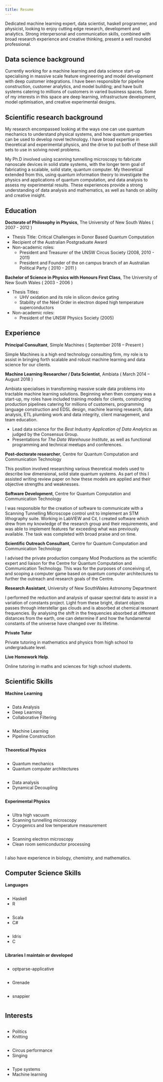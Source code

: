 ```yaml
---
title: Resume
---
```


Dedicated machine learning expert, data scientist, haskell programmer,
and physicist, looking to enjoy cutting edge research, development
and analytics. Strong interpersonal and communication skills,
combined with broad research experience and creative thinking,
present a well rounded professional.

Data science background
-----------------------

Currently working for a machine learning and data science start-up
specialising in massive scale feature engineering and model development
with deep customer integrations. I have been responsible for pipeline
construction, customer analytics, and model building; and have built
systems catering to millions of customers in varied business spaces.
Some of my interests in this space are deep learning, infrastructure
development, model optimisation, and creative experimental designs.

Scientific research background
------------------------------

My research encompassed looking at the ways one can use quantum
mechanics to understand physical systems, and how quantum properties
can be used to develop novel technology. I have broad expertise in
theoretical and experimental physics, and the drive to put both of
these skill sets to use in solving novel problems.

My Ph.D involved using scanning tunnelling microscopy to fabricate
nanoscale devices in solid state systems, with the longer term goal
of fabricating a scalable, solid state, quantum computer. My
theoretical extended from this, using quantum information theory
to investigate the physics and applications of quantum computation,
and data analysis to assess my experimental results.  These experiences
provide a strong understanding of data analysis and mathematics,
as well as hands on ability and creative insight.

Education
---------

**Doctorate of Philosophy in Physics**, The University of New South Wales ( 2007 - 2012 )

- Thesis Title: Critical Challenges in Donor Based Quantum Computation
- Recipient of the Australian Postgraduate Award
- Non-academic roles:
    - President and Treasurer of the UNSW Circus Society (2008, 2010 - 2011)
    - President and Founder of the on campus branch of an Australian Political Party ( 2010 - 2011 )


**Bachelor of Science in Physics with Honours First Class**, The University of New South Wales ( 2003 - 2006 )

- Thesis Titles:
    - UHV oxidation and its role in silicon device gating
    - Stability of the Néel Order in electron doped high temperature superconductors
- Non-academic roles:
    - President of the UNSW Physics Society (2005)

Experience
----------

**Principal Consultant**, Simple Machines ( September 2018 – Present )

Simple Machines is a high end technology consulting firm, my role is
to assist in bringing forth scalable and robust machine learning and
data science for our clients.

**Machine Learning Researcher / Data Scientist**, Ambiata ( March 2014 – August 2018 )

Ambiata specialises in transforming massive scale data problems into
tractable machine learning solutions. Beginning when then company was
a start-up, my roles have included training models for clients,
constructing production pipelines catering for millions of customers,
programming language construction and EDSL design, machine learning
research, data analysis, ETL plumbing work and data integrity, client
management, and team education.

- Lead data science for the *Best Industry Application of Data Analytics*
  as judged by the Consensus Group.
- Presentations for *The Data Warehouse Institute*, as well as functional
  programming and technical meetups and conferences.


**Post-doctorate researcher**, Centre for Quantum Computation and Communication Technology

This position involved researching various theoretical models used to
describe low dimensional, solid state quantum systems. As part of this
I assisted writing review paper on how these models are applied and
their objective strengths and weaknesses.

**Software Development**, Centre for Quantum Computation and Communication Technology

I was responsible for the creation of software to communicate with a
Scanning Tunnelling Microscope control unit to implement an STM lithography
suite. Working in LabVIEW and C♯, I created software which drew from
my knowledge of the research group and their requirements, and was able
to implement features far exceeding what was previously available. The
task was completed with broad praise and on time.

**Scientific Outreach Consultant**, Centre for Quantum Computation and Communication Technology

I advised the private production company Mod Productions as the scientific
expert and liaison for the Centre for Quantum Computation and Communication
Technology. This was for the purposes of conceiving of, and scoping a
computer game based on quantum computer architectures to further the outreach
and research goals of the Centre.

**Research Assistant**, University of New SouthWales Astronomy Department

I performed the reduction and analysis of quasar spectral data to assist
in a variation of constants project. Light from these bright, distant
objects passes through interstellar gas clouds and is absorbed at chemical
resonant frequencies. By analysing the shift in the frequencies absorbed at
different distances from the earth, one can determine if and how the
fundamental constants of the universe have changed over its lifetime.

**Private Tutor**

Private tutoring in mathematics and physics from high school to undergraduate level.

**Live Homework Help**.

Online tutoring in maths and sciences for high school students.

Scientific Skills
-----------------

<strong>Machine Learning</strong>
<div class="row">
<div class="six columns" >
<ul>
<li>Data Analysis</li>
<li>Deep Learning</li>
<li>Collaborative Filtering</li>
</ul>
</div>
<div class="six columns">
<ul>
<li>Machine Learning</li>
<li>Pipeline Construction</li>
</div>
</div>


<strong>Theoretical Physics</strong>
<div class="row">
<div class="six columns" >
<ul>
<li>Quantum mechanics</li>
<li>Quantum computer architectures</li>
</ul>
</div>
<div class="six columns">
<ul>
<li>Data analysis</li>
<li>Dynamical Decoupling</li>
</div>
</div>

<strong>Experimental Physics</strong>
<div class="row">
<div class="six columns" >
<ul>
<li>Ultra high vacuum</li>
<li>Scanning tunnelling microscopy</li>
<li>Cryogenics and low temperature measurement</li>
</ul>
</div>
<div class="six columns">
<ul>
<li>Scanning electron microscopy</li>
<li>Clean room semiconductor processing</li>
</div>
</div>

I also have experience in biology, chemistry, and mathematics.

Computer Science Skills
-----------------------

<strong>Languages</strong>
<div class="row">
<div class="four columns" >
<ul>
<li>Haskell</li>
<li>R</li>
</ul>
</div>
<div class="four columns">
<ul>
<li>Scala</li>
<li>C#</li>
</div>
<div class="four columns">
<ul>
<li>Idris</li>
<li>C</li>
</div>
</div>

<strong>Libraries I maintain or developed</strong>
<div class="row">
<div class="four columns" >
<ul>
<li>optparse-applicative</li>
</ul>
</div>
<div class="four columns">
<ul>
<li>Grenade</li>
</div>
<div class="four columns">
<ul>
<li>snappier</li>
</div>
</div>

Interests
---------

<div class="row">
<div class="four columns" >
<ul>
<li>Politics</li>
<li>Knitting</li>
</ul>
</div>
<div class="four columns">
<ul>
<li>Circus performance</li>
<li>Singing</li>
</div>
<div class="four columns">
<ul>
<li>Type systems</li>
<li>Machine learning</li>
</div>
</div>
